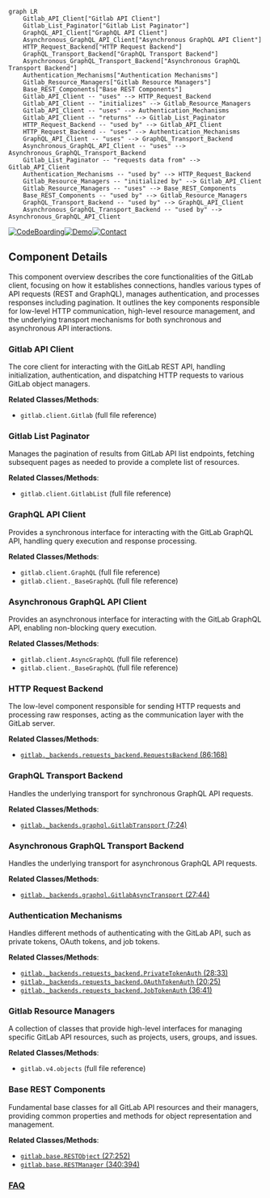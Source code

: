 ```mermaid
graph LR
    Gitlab_API_Client["Gitlab API Client"]
    Gitlab_List_Paginator["Gitlab List Paginator"]
    GraphQL_API_Client["GraphQL API Client"]
    Asynchronous_GraphQL_API_Client["Asynchronous GraphQL API Client"]
    HTTP_Request_Backend["HTTP Request Backend"]
    GraphQL_Transport_Backend["GraphQL Transport Backend"]
    Asynchronous_GraphQL_Transport_Backend["Asynchronous GraphQL Transport Backend"]
    Authentication_Mechanisms["Authentication Mechanisms"]
    Gitlab_Resource_Managers["Gitlab Resource Managers"]
    Base_REST_Components["Base REST Components"]
    Gitlab_API_Client -- "uses" --> HTTP_Request_Backend
    Gitlab_API_Client -- "initializes" --> Gitlab_Resource_Managers
    Gitlab_API_Client -- "uses" --> Authentication_Mechanisms
    Gitlab_API_Client -- "returns" --> Gitlab_List_Paginator
    HTTP_Request_Backend -- "used by" --> Gitlab_API_Client
    HTTP_Request_Backend -- "uses" --> Authentication_Mechanisms
    GraphQL_API_Client -- "uses" --> GraphQL_Transport_Backend
    Asynchronous_GraphQL_API_Client -- "uses" --> Asynchronous_GraphQL_Transport_Backend
    Gitlab_List_Paginator -- "requests data from" --> Gitlab_API_Client
    Authentication_Mechanisms -- "used by" --> HTTP_Request_Backend
    Gitlab_Resource_Managers -- "initialized by" --> Gitlab_API_Client
    Gitlab_Resource_Managers -- "uses" --> Base_REST_Components
    Base_REST_Components -- "used by" --> Gitlab_Resource_Managers
    GraphQL_Transport_Backend -- "used by" --> GraphQL_API_Client
    Asynchronous_GraphQL_Transport_Backend -- "used by" --> Asynchronous_GraphQL_API_Client
```
[![CodeBoarding](https://img.shields.io/badge/Generated%20by-CodeBoarding-9cf?style=flat-square)](https://github.com/CodeBoarding/GeneratedOnBoardings)[![Demo](https://img.shields.io/badge/Try%20our-Demo-blue?style=flat-square)](https://www.codeboarding.org/demo)[![Contact](https://img.shields.io/badge/Contact%20us%20-%20contact@codeboarding.org-lightgrey?style=flat-square)](mailto:contact@codeboarding.org)

## Component Details

This component overview describes the core functionalities of the GitLab client, focusing on how it establishes connections, handles various types of API requests (REST and GraphQL), manages authentication, and processes responses including pagination. It outlines the key components responsible for low-level HTTP communication, high-level resource management, and the underlying transport mechanisms for both synchronous and asynchronous API interactions.

### Gitlab API Client
The core client for interacting with the GitLab REST API, handling initialization, authentication, and dispatching HTTP requests to various GitLab object managers.


**Related Classes/Methods**:

- `gitlab.client.Gitlab` (full file reference)


### Gitlab List Paginator
Manages the pagination of results from GitLab API list endpoints, fetching subsequent pages as needed to provide a complete list of resources.


**Related Classes/Methods**:

- `gitlab.client.GitlabList` (full file reference)


### GraphQL API Client
Provides a synchronous interface for interacting with the GitLab GraphQL API, handling query execution and response processing.


**Related Classes/Methods**:

- `gitlab.client.GraphQL` (full file reference)
- `gitlab.client._BaseGraphQL` (full file reference)


### Asynchronous GraphQL API Client
Provides an asynchronous interface for interacting with the GitLab GraphQL API, enabling non-blocking query execution.


**Related Classes/Methods**:

- `gitlab.client.AsyncGraphQL` (full file reference)
- `gitlab.client._BaseGraphQL` (full file reference)


### HTTP Request Backend
The low-level component responsible for sending HTTP requests and processing raw responses, acting as the communication layer with the GitLab server.


**Related Classes/Methods**:

- <a href="https://github.com/python-gitlab/python-gitlab/blob/master/gitlab/_backends/requests_backend.py#L86-L168" target="_blank" rel="noopener noreferrer">`gitlab._backends.requests_backend.RequestsBackend` (86:168)</a>


### GraphQL Transport Backend
Handles the underlying transport for synchronous GraphQL API requests.


**Related Classes/Methods**:

- <a href="https://github.com/python-gitlab/python-gitlab/blob/master/gitlab/_backends/graphql.py#L7-L24" target="_blank" rel="noopener noreferrer">`gitlab._backends.graphql.GitlabTransport` (7:24)</a>


### Asynchronous GraphQL Transport Backend
Handles the underlying transport for asynchronous GraphQL API requests.


**Related Classes/Methods**:

- <a href="https://github.com/python-gitlab/python-gitlab/blob/master/gitlab/_backends/graphql.py#L27-L44" target="_blank" rel="noopener noreferrer">`gitlab._backends.graphql.GitlabAsyncTransport` (27:44)</a>


### Authentication Mechanisms
Handles different methods of authenticating with the GitLab API, such as private tokens, OAuth tokens, and job tokens.


**Related Classes/Methods**:

- <a href="https://github.com/python-gitlab/python-gitlab/blob/master/gitlab/_backends/requests_backend.py#L28-L33" target="_blank" rel="noopener noreferrer">`gitlab._backends.requests_backend.PrivateTokenAuth` (28:33)</a>
- <a href="https://github.com/python-gitlab/python-gitlab/blob/master/gitlab/_backends/requests_backend.py#L20-L25" target="_blank" rel="noopener noreferrer">`gitlab._backends.requests_backend.OAuthTokenAuth` (20:25)</a>
- <a href="https://github.com/python-gitlab/python-gitlab/blob/master/gitlab/_backends/requests_backend.py#L36-L41" target="_blank" rel="noopener noreferrer">`gitlab._backends.requests_backend.JobTokenAuth` (36:41)</a>


### Gitlab Resource Managers
A collection of classes that provide high-level interfaces for managing specific GitLab API resources, such as projects, users, groups, and issues.


**Related Classes/Methods**:

- `gitlab.v4.objects` (full file reference)


### Base REST Components
Fundamental base classes for all GitLab API resources and their managers, providing common properties and methods for object representation and management.


**Related Classes/Methods**:

- <a href="https://github.com/python-gitlab/python-gitlab/blob/master/gitlab/base.py#L27-L252" target="_blank" rel="noopener noreferrer">`gitlab.base.RESTObject` (27:252)</a>
- <a href="https://github.com/python-gitlab/python-gitlab/blob/master/gitlab/base.py#L340-L394" target="_blank" rel="noopener noreferrer">`gitlab.base.RESTManager` (340:394)</a>




### [FAQ](https://github.com/CodeBoarding/GeneratedOnBoardings/tree/main?tab=readme-ov-file#faq)